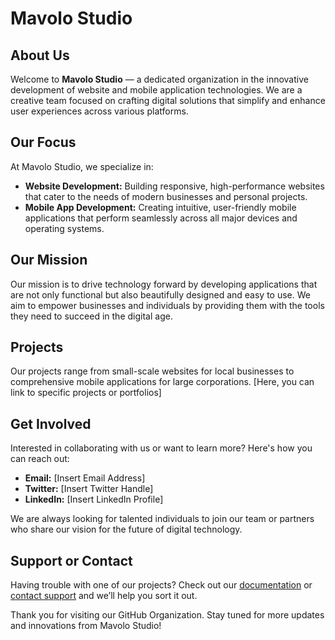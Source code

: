 # Mavolo Studio

## About Us
Welcome to **Mavolo Studio** — a dedicated organization in the innovative development of website and mobile application technologies. We are a creative team focused on crafting digital solutions that simplify and enhance user experiences across various platforms.

## Our Focus
At Mavolo Studio, we specialize in:
- **Website Development:** Building responsive, high-performance websites that cater to the needs of modern businesses and personal projects.
- **Mobile App Development:** Creating intuitive, user-friendly mobile applications that perform seamlessly across all major devices and operating systems.

## Our Mission
Our mission is to drive technology forward by developing applications that are not only functional but also beautifully designed and easy to use. We aim to empower businesses and individuals by providing them with the tools they need to succeed in the digital age.

## Projects
Our projects range from small-scale websites for local businesses to comprehensive mobile applications for large corporations. [Here, you can link to specific projects or portfolios]

## Get Involved
Interested in collaborating with us or want to learn more? Here's how you can reach out:
- **Email:** [Insert Email Address]
- **Twitter:** [Insert Twitter Handle]
- **LinkedIn:** [Insert LinkedIn Profile]

We are always looking for talented individuals to join our team or partners who share our vision for the future of digital technology.

## Support or Contact
Having trouble with one of our projects? Check out our [documentation](URL-to-documentation) or [contact support](mailto:support-email@example.com) and we’ll help you sort it out.

Thank you for visiting our GitHub Organization. Stay tuned for more updates and innovations from Mavolo Studio!
